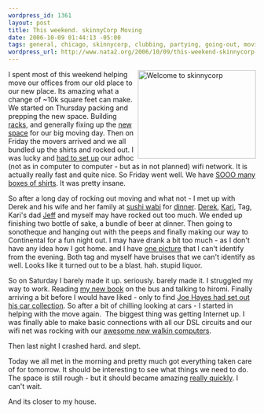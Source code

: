 ```yaml
--- 
wordpress_id: 1361
layout: post
title: This weekend. skinnyCorp Moving
date: 2006-10-09 01:44:13 -05:00
tags: general, chicago, skinnycorp, clubbing, partying, going-out, moving
wordpress_url: http://www.nata2.org/2006/10/09/this-weekend-skinnycorp-moving/
---
```

<p><a title="Photo Sharing" href="http://www.flickr.com/photos/natatwo/263278161/"><img height="180" alt="Welcome to skinnycorp" src="http://static.flickr.com/83/263278161_ad85277de8_m.jpg" width="240" align="right"></a>I spent most of this weekend helping move our offices from our old place to our new place. Its amazing what a change of ~10k square feet can make. We started on Thursday packing and prepping the new space. Building <a href="http://flickr.com/photos/natatwo/259827844/in/set-72157594311484628/">racks</a>, and generally fixing up the <a href="http://flickr.com/photos/natatwo/259809044/in/set-72157594311484628/">new space</a> for our big moving day. Then on Friday the movers arrived and we all bundled up the shirts and rocked out. I was lucky and <a href="http://www.flickr.com/photos/natatwo/262508058/in/photostream/">had to set up</a> our adhoc (not as in computer to computer - but as in not planned) wifi network. It is actually really fast and quite nice. So Friday went well. We have <a href="http://flickr.com/photos/natatwo/262417198/in/set-72157594311484628/">SOOO many boxes of shirts</a>. It was pretty insane. </p> <p>So after a long day of rocking out moving and what not - I met up with Derek and his wife and her family at <a href="http://www.sushiwabi.com/">sushi wabi</a> for <a href="http://www.flickr.com/photos/natatwo/262714419/in/photostream/">dinner</a>. <a href="http://derek.broox.com">Derek</a>, <a href="http://derek.broox.com/tags/kari-brooks/photos/">Kari</a>, Tag, Kari's dad <a href="http://derek.broox.com/tags/jeff-reynolds/">Jeff</a> and myself may have rocked out too much. We ended up finishing two bottle of sake, a bundle of beer at dinner. Then going to sonotheque and hanging out with the peeps and finally making our way to Continental for a fun night out. I may have drank a bit too much - as I don't have any idea how I got home. and I have <a href="http://www.flickr.com/photos/natatwo/262797851/">one picture</a> that I can't identify from the evening. Both tag and myself have bruises that we can't identify as well. Looks like it turned out to be a blast. hah. stupid liquor. </p> <p>So on Saturday I barely made it up. seriously. barely made it. I struggled my way to work. Reading <a href="http://www.shuttingoutthesun.com/">my new book</a> on the bus and talking to hiromi. Finally arriving a bit before I would have liked - only to find <a href="http://flickr.com/photos/natatwo/sets/72157594317323160/">Joe Hayes had set out his car collection</a>. So after a bit of chilling looking at cars - I started in helping with the move again.&nbsp; The biggest thing was getting Internet up. I was finally able to make basic connections with all our DSL circuits and our wifi net&nbsp;was rocking with our <a href="http://flickr.com/photos/natatwo/264274269/in/set-72157594311484628/">awesome new walkin computers</a>. </p> <p>Then last night I crashed hard. and slept. </p> <p>Today we all met in the morning and pretty much got everything taken care of for tomorrow. It should be interesting to see what things we need to do. The space is still rough - but it should became amazing <a href="http://flickr.com/photos/natatwo/264264867/in/set-72157594311484628/">really quickly</a>. I can't wait. </p> <p>And its closer to my house. </p>
